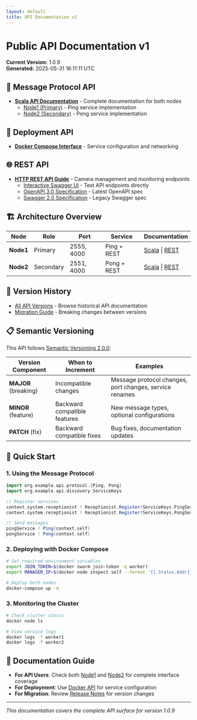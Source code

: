 ```yaml
---
layout: default
title: API Documentation v1
---
```


# Public API Documentation v1

**Current Version:** 1.0.9  
**Generated:** 2025-05-31 16:11:11 UTC

## 📨 Message Protocol API

- [**Scala API Documentation**](./scala/) - Complete documentation for both nodes
  - [Node1 (Primary)](./scala/node1/) - Ping service implementation
  - [Node2 (Secondary)](./scala/node2/) - Pong service implementation

## 🐳 Deployment API

- [**Docker Compose Interface**](./docker/) - Service configuration and networking

## 🌐 REST API

- [**HTTP REST API Guide**](./rest/api-guide.html) - Camera management and monitoring endpoints
  - [Interactive Swagger UI](./rest/index.html) - Test API endpoints directly
  - [OpenAPI 3.0 Specification](./rest/openapi.json) - Latest OpenAPI spec
  - [Swagger 2.0 Specification](./rest/swagger.json) - Legacy Swagger spec

## 🏗️ Architecture Overview

| Node | Role | Port | Service | Documentation |
|------|------|------|---------|---------------|
| **Node1** | Primary | 2555, 4000 | Ping + REST | [Scala](./scala/node1/) \| [REST](./rest/api-guide.html) |
| **Node2** | Secondary | 2551, 4000 | Pong + REST | [Scala](./scala/node2/) \| [REST](./rest/api-guide.html) |

## 🔄 Version History

- [All API Versions](../index.html) - Browse historical API documentation
- [Migration Guide](https://github.com/brunoesposito2/DockerSwarmAkka/releases) - Breaking changes between versions

## 📋 Semantic Versioning

This API follows [Semantic Versioning 2.0.0](https://semver.org/):

| Version Component | When to Increment | Examples |
|------------------|-------------------|----------|
| **MAJOR** (breaking) | Incompatible changes | Message protocol changes, port changes, service renames |
| **MINOR** (feature) | Backward compatible features | New message types, optional configurations |
| **PATCH** (fix) | Backward compatible fixes | Bug fixes, documentation updates |

## 🚀 Quick Start

### 1. Using the Message Protocol

```scala
import org.example.api.protocol.{Ping, Pong}
import org.example.api.discovery.ServiceKeys

// Register services
context.system.receptionist ! Receptionist.Register(ServiceKeys.PingServiceKey, context.self)
context.system.receptionist ! Receptionist.Register(ServiceKeys.PongServiceKey, context.self)

// Send messages
pingService ! Ping(context.self)
pongService ! Pong(context.self)
```

### 2. Deploying with Docker Compose

```bash
# Set required environment variables
export JOIN_TOKEN=$(docker swarm join-token -q worker)
export MANAGER_IP=$(docker node inspect self --format '{{.Status.Addr}}')

# Deploy both nodes
docker-compose up -d
```

### 3. Monitoring the Cluster

```bash
# Check cluster status
docker node ls

# View service logs
docker logs -f worker1
docker logs -f worker2
```

## 📖 Documentation Guide

- **For API Users**: Check both [Node1](./scala/node1/) and [Node2](./scala/node2/) for complete interface coverage
- **For Deployment**: Use [Docker API](./docker/) for service configuration
- **For Migration**: Review [Release Notes](https://github.com/brunoesposito2/DockerSwarmAkka/releases) for version changes

---

*This documentation covers the complete API surface for version 1.0.9*
